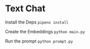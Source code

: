 # Text Chat

Install the Deps
`pipenv install`

Create the Embeddings
`python main.py`

Run the prompt
`python prompt.py`
